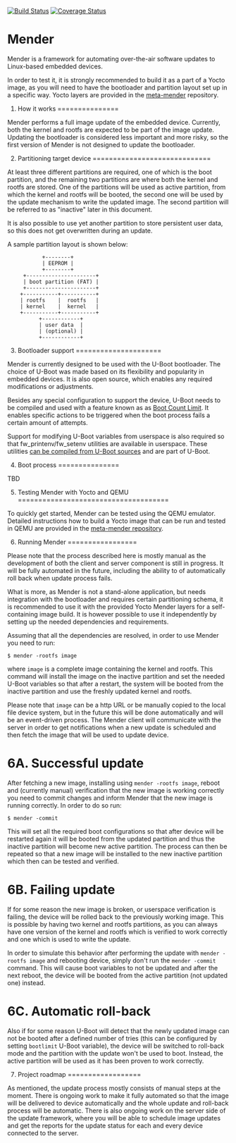 [![Build Status](https://travis-ci.org/mendersoftware/mender.svg?branch=master)](https://travis-ci.org/mendersoftware/mender)
[![Coverage Status](https://coveralls.io/repos/github/mendersoftware/mender/badge.svg?branch=master)](https://coveralls.io/github/mendersoftware/mender?branch=master)

# Mender

Mender is a framework for automating over-the-air software updates to
Linux-based embedded devices.

In order to test it, it is strongly recommended to build it as a part
of a Yocto image, as you will need to have the bootloader and
partition layout set up in a specific way.  Yocto layers are provided
in the
[meta-mender](https://www.github.com/mendersoftware/meta-mender)
repository.

1. How it works
===============

Mender performs a full image update of the embedded device. Currently,
both the kernel and rootfs are expected to be part of the image
update. Updating the bootloader is considered less important and more
risky, so the first version of Mender is not designed to update the
bootloader.


2. Partitioning target device
=============================

At least three different partitions are required, one of which is the
boot partition, and the remaining two partitions are where both the
kernel and rootfs are stored. One of the partitions will be used as
active partition, from which the kernel and rootfs will be booted, the
second one will be used by the update mechanism to write the updated
image. The second partition will be referred to as "inactive" later in
this document.

It is also possible to use yet another partition to store persistent
user data, so this does not get overwritten during an update.

A sample partition layout is shown below:

```
           +--------+
           | EEPROM |
           +--------+
     +----------------------+
     | boot partition (FAT) |
     +----------------------+
    +-----------+-----------+
    | rootfs    |  rootfs   |
    | kernel    |  kernel   |
    +-----------+-----------+
          +------------+
          | user data  |
          | (optional) |
          +------------+
```

3. Bootloader support
=====================

Mender is currently designed to be used with the U-Boot
bootloader. The choice of U-Boot was made based on its flexibility and
popularity in embedded devices. It is also open source, which enables
any required modifications or adjustments.

Besides any special configuration to support the device, U-Boot needs
to be compiled and used with a feature known as as
[Boot Count Limit](http://www.denx.de/wiki/view/DULG/UBootBootCountLimit). It
enables specific actions to be triggered when the boot process fails a
certain amount of attempts.

Support for modifying U-Boot variables from userspace is also required
so that fw_printenv/fw_setenv utilities are available in
userspace. These utilities
[can be compiled from U-Boot sources](http://www.denx.de/wiki/view/DULG/HowCanIAccessUBootEnvironmentVariablesInLinux)
and are part of U-Boot.



4. Boot process
===============

TBD



5. Testing Mender with Yocto and QEMU
=====================================

To quickly get started, Mender can be tested using the QEMU emulator.
Detailed instructions how to build a Yocto image that can be run and
tested in QEMU are provided in the
[meta-mender repository](https://www.github.com/mendersoftware/meta-mender).


6. Running Mender
=================

Please note that the process described here is mostly manual as the
development of both the client and server component is still in
progress.  It will be fully automated in the future, including the
ability to of automatically roll back when update process fails.

What is more, as Mender is not a stand-alone application, but needs
integration with the bootloader and requires certain partitioning
schema, it is recommended to use it with the provided Yocto Mender
layers for a self-containing image build. It is however possible to
use it independently by setting up the needed dependencies and
requirements.

Assuming that all the dependencies are resolved, in order to use
Mender you need to run:

    $ mender -rootfs image

where `image` is a complete image containing the kernel and
rootfs. This command will install the image on the inactive partition
and set the needed U-Boot variables so that after a restart, the
system will be booted from the inactive partition and use the freshly
updated kernel and rootfs.

Please note that `image` can be a http URL or be manually copied to
the local file device system, but in the future this will be done
automatically and will be an event-driven process. The Mender client
will communicate with the server in order to get notifications when a
new update is scheduled and then fetch the image that will be used to
update device.


6A. Successful update
=====================

After fetching a new image, installing using `mender -rootfs image`,
reboot and (currently manual) verification that the new image is
working correctly you need to commit changes and inform Mender that
the new image is running correctly. In order to do so run:

    $ mender -commit

This will set all the required boot configurations so that after
device will be restarted again it will be booted from the updated
partition and thus the inactive partition will become new active
partition.  The process can then be repeated so that a new image will
be installed to the new inactive partition which then can be tested
and verified.

6B. Failing update
==================

If for some reason the new image is broken, or userspace verification
is failing, the device will be rolled back to the previously working
image. This is possible by having two kernel and rootfs partitions, as
you can always have one version of the kernel and rootfs which is
verified to work correctly and one which is used to write the update.

In order to simulate this behavior after performing the update with
`mender -rootfs image` and rebooting device, simply don't run the
`mender -commit` command. This will cause boot variables to not be
updated and after the next reboot, the device will be booted from the
active partition (not updated one) instead.

6C. Automatic roll-back
=======================

Also if for some reason U-Boot will detect that the newly updated
image can not be booted after a defined number of tries (this can be
configured by setting `bootlimit` U-Boot variable), the device will be
switched to roll-back mode and the partition with the update won't be
used to boot. Instead, the active partition will be used as it has
been proven to work correctly.


7. Project roadmap
==================

As mentioned, the update process mostly consists of manual steps at
the moment. There is ongoing work to make it fully automated so that
the image will be delivered to device automatically and the whole
update and roll-back process will be automatic.  There is also ongoing
work on the server side of the update framework, where you will be
able to schedule image updates and get the reports for the update
status for each and every device connected to the server.
